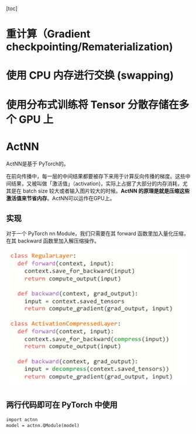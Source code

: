 [toc]

# 重计算（Gradient checkpointing/Rematerialization) 

# 使用 CPU 内存进行交换 (swapping) 

# 使用分布式训练将 Tensor 分散存储在多个 GPU 上

# ActNN

ActNN是基于 PyTorch的。

在前向传播中，每一层的中间结果都要被存下来用于计算反向传播的梯度。这些中间结果，又被叫做「激活值」（activation)，实际上占据了大部分的内存消耗，尤其是在 batch size 较大或者输入图片较大的时候。**ActNN 的原理是就是压缩这些激活值来节省内存**。ActNN可以运作在GPU上。

## 实现

对于一个 PyTorch nn Module，我们只需要在其 forward 函数里加入量化压缩，在其 backward 函数里加入解压缩操作。

![image-20210719153209089](images/image-20210719153209089.png)

## **两行代码即可在 PyTorch 中使用**

```
import actnn
model = actnn.QModule(model)
```

